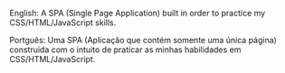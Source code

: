 English:
A SPA (Single Page Application) built in order to practice my CSS/HTML/JavaScript skills.

Portguês: 
Uma SPA (Aplicação que contém somente uma única página) construida com o intuito de praticar as minhas habilidades em CSS/HTML/JavaScript.

